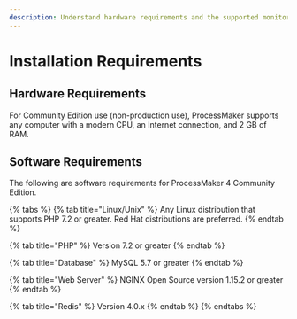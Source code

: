 ```yaml
---
description: Understand hardware requirements and the supported monitoring tool.
---
```


# Installation Requirements

## Hardware Requirements

For Community Edition use \(non-production use\), ProcessMaker supports any computer with a modern CPU, an Internet connection, and 2 GB of RAM.

## Software Requirements

The following are software requirements for ProcessMaker 4 Community Edition.

{% tabs %}
{% tab title="Linux/Unix" %}
Any Linux distribution that supports PHP 7.2 or greater. Red Hat distributions are preferred.
{% endtab %}

{% tab title="PHP" %}
Version 7.2 or greater
{% endtab %}

{% tab title="Database" %}
MySQL 5.7 or greater
{% endtab %}

{% tab title="Web Server" %}
NGINX Open Source version 1.15.2 or greater
{% endtab %}

{% tab title="Redis" %}
Version 4.0.x
{% endtab %}
{% endtabs %}



